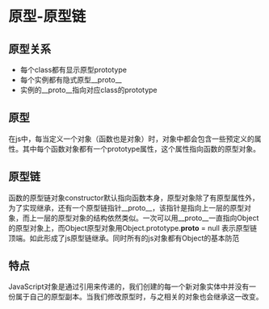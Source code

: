 # 原型-原型链

## 原型关系

- 每个class都有显示原型prototype
- 每个实例都有隐式原型__proto__
- 实例的__proto__指向对应class的prototype

## 原型

在js中，每当定义一个对象（函数也是对象）时，对象中都会包含一些预定义的属性。其中每个函数对象都有一个prototype属性，这个属性指向函数的原型对象。

## 原型链

函数的原型链对象constructor默认指向函数本身，原型对象除了有原型属性外，为了实现继承，还有一个原型链指针__proto__，该指针是指向上一层的原型对象，而上一层的原型对象的结构依然类似。一次可以用__proto__一直指向Object的原型对象上，而Object原型对象用Object.prototype.__proto__ = null 表示原型链顶端。如此形成了js原型链继承。同时所有的js对象都有Object的基本防范

## 特点

JavaScript对象是通过引用来传递的，我们创建的每一个新对象实体中并没有一份属于自己的原型副本。当我们修改原型时，与之相关的对象也会继承这一改变。

